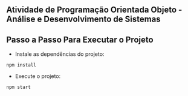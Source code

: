 <h2>Atividade de Programação Orientada Objeto - Análise e Desenvolvimento de Sistemas</h2> 

<h2> Passo a Passo Para Executar o Projeto</h2>
 
- Instale as dependências do projeto:
``` 
npm install
``` 
- Execute o projeto:
```
npm start
 
